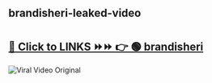 
 ## brandisheri-leaked-video 

# <h2><a href="https://clipsfans.com/brandisheri&ref=git">🔗 Click to LINKS ⏩⏩ 👉 🟢 brandisheri </a></h2>

<a href="https://clipsfans.com/brandisheri&ref=git" rel="nofollow" data-target="animated-image.originalLink"><img src="https://i.ibb.co.com/xMMVF88/686577567.gif" alt="Viral Video Original" style="max-width: 100%; display: inline-block;" data-target="animated-image.originalImage"></a>
